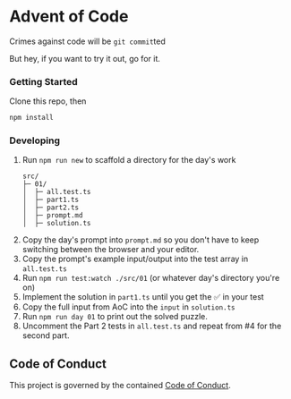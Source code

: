 # Advent of Code

Crimes against code will be `git commit`ted

But hey, if you want to try it out, go for it.

### Getting Started

Clone this repo, then

```sh
npm install
```

### Developing

1. Run `npm run new` to scaffold a directory for the day's work
   ```
   src/
   ├─ 01/
   │  ├─ all.test.ts
   │  ├─ part1.ts
   │  ├─ part2.ts
   │  ├─ prompt.md
   │  ├─ solution.ts
   ```
2. Copy the day's prompt into `prompt.md` so you don't have to keep switching between the browser and your editor.
3. Copy the prompt's example input/output into the test array in `all.test.ts`
4. Run `npm run test:watch ./src/01` (or whatever day's directory you're on)
5. Implement the solution in `part1.ts` until you get the ✅ in your test
6. Copy the full input from AoC into the `input` in `solution.ts`
7. Run `npm run day 01` to print out the solved puzzle.
8. Uncomment the Part 2 tests in `all.test.ts` and repeat from #4 for the second part.

## Code of Conduct

This project is governed by the contained [Code of Conduct](./CODE_OF_CONDUCT.md).
